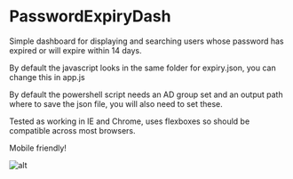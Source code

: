 # PasswordExpiryDash

Simple dashboard for displaying and searching users whose password has expired or will expire within 14 days.

By default the javascript looks in the same folder for expiry.json, you can change this in app.js

By default the powershell script needs an AD group set and an output path where to save the json file, you will also need to set these.

Tested as working in IE and Chrome, uses flexboxes so should be compatible across most browsers.

Mobile friendly!

![alt](http://i.imgur.com/jsagr62.png "Main screen")
